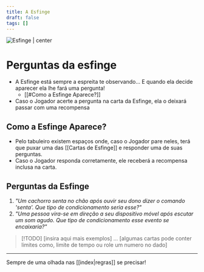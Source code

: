 ```yaml
---
title: A Esfinge
draft: false
tags: []
---
```

![Esfinge | center](sphinx-256pxi.png)
# Perguntas da esfinge

- A Esfinge está sempre a espreita te observando...  E quando ela decide aparecer ela lhe fará uma pergunta!   
	- [[#Como a Esfinge Aparece?]]  
- Caso o Jogador acerte a pergunta na carta da Esfinge, ela o deixará passar com uma recompensa  

## Como a Esfinge Aparece?

- Pelo tabuleiro existem espaços onde, caso o Jogador pare neles, terá que puxar uma das [[Cartas de Esfinge]] e responder uma de suas perguntas.
- Caso o Jogador responda corretamente, ele receberá a recompensa inclusa na carta.

## Perguntas da Esfinge

1. _"Um cachorro senta no chão após ouvir seu dono dizer o comando 'senta'. Que tipo de condicionamento seria esse?"_
2. _"Uma pessoa vira-se em direção a seu dispositivo móvel após escutar um som agudo. Que tipo de condicionamento esse evento se encaixaria?"_

>[!TODO]
>\[insira aqui mais exemplos] ...
>\[algumas cartas pode conter limites como, limite de tempo ou role um numero no dado]


---

Sempre de uma olhada nas [[index|regras]] se precisar!